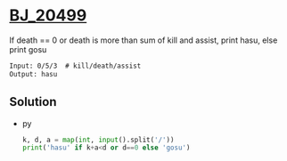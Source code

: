 # [BJ_20499](https://acmicpc.net/problem/20499)

If death == 0 or death is more than sum of kill and assist, print hasu, else print gosu

```txt
Input: 0/5/3  # kill/death/assist
Output: hasu
```

## Solution

* py

  ```py
  k, d, a = map(int, input().split('/'))
  print('hasu' if k+a<d or d==0 else 'gosu')
  ```
